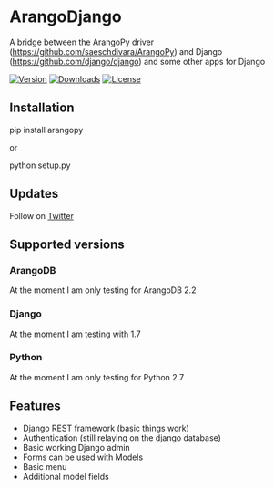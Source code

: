 ArangoDjango
============

A bridge between the ArangoPy driver (https://github.com/saeschdivara/ArangoPy) and Django (https://github.com/django/django) and some other apps for Django

[![Version](https://pypip.in/v/ArangoDjango/badge.svg)](https://pypi.python.org/pypi/ArangoDjango)
[![Downloads](http://img.shields.io/pypi/dm/ArangoDjango.svg)](https://pypi.python.org/pypi/ArangoDjango)
[![License](https://pypip.in/license/ArangoDjango/badge.svg)](https://pypi.python.org/pypi/ArangoDjango)


Installation
------------

pip install arangopy

or

python setup.py


Updates
----------
Follow on [Twitter](https://twitter.com/arango_py/)


Supported versions
------------

### ArangoDB

At the moment I am only testing for ArangoDB 2.2

### Django

At the moment I am testing with 1.7

### Python

At the moment I am only testing for Python 2.7


Features
------------

- Django REST framework (basic things work)
- Authentication (still relaying on the django database)
- Basic working Django admin
- Forms can be used with Models
- Basic menu
- Additional model fields